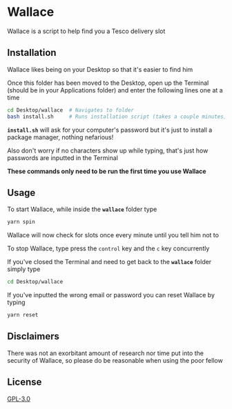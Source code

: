 # Wallace

Wallace is a script to help find you a Tesco delivery slot

## Installation

Wallace likes being on your Desktop so that it's easier to find him

Once this folder has been moved to the Desktop, open up the Terminal (should be in your Applications folder) and enter the following lines one at a time

```bash
cd Desktop/wallace  # Navigates to folder
bash install.sh     # Runs installation script (takes a couple minutes)
```

**`install.sh`** will ask for your computer's password but it's just to install a package manager, nothing nefarious!

Also don't worry if no characters show up while typing, that's just how passwords are inputted in the Terminal

**These commands only need to be run the first time you use Wallace**

## Usage

To start Wallace, while inside the **`wallace`** folder type

```bash
yarn spin
```

Wallace will now check for slots once every minute until you tell him not to

To stop Wallace, type press the `control` key and the `c` key concurrently

If you've closed the Terminal and need to get back to the **`wallace`** folder simply type

```bash
cd Desktop/wallace
```

If you've inputted the wrong email or password you can reset Wallace by typing

```bash
yarn reset
```

## Disclaimers

There was not an exorbitant amount of research nor time put into the security of Wallace, so please do be reasonable when using the poor fellow

## License

[GPL-3.0](https://choosealicense.com/licenses/gpl-3.0/)
